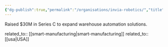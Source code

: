 ```yaml
---
{"dg-publish":true,"permalink":"/organisations/invia-robotics/","title":"InVia Robotics"}
---
```



Raised $30M in Series C to expand warehouse automation solutions.

related_to:: [[smart-manufacturing\|smart-manufacturing]]
related_to:: [[usa\|USA]]
